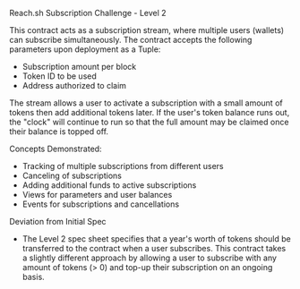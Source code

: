 Reach.sh Subscription Challenge - Level 2

This contract acts as a subscription stream,
where multiple users (wallets) can subscribe simultaneously.
The contract accepts the following parameters upon deployment as a Tuple:

- Subscription amount per block
- Token ID to be used
- Address authorized to claim

The stream allows a user to activate a subscription with a small amount of tokens
then add additional tokens later. If the user's token balance runs out, the "clock"
will continue to run so that the full amount may be claimed once their balance is topped off.

Concepts Demonstrated:
- Tracking of multiple subscriptions from different users
- Canceling of subscriptions
- Adding additional funds to active subscriptions
- Views for parameters and user balances
- Events for subscriptions and cancellations

Deviation from Initial Spec
- The Level 2 spec sheet specifies that a year's worth of tokens should be transferred
to the contract when a user subscribes. This contract takes a slightly different approach
by allowing a user to subscribe with any amount of tokens (> 0) and top-up their
subscription on an ongoing basis.